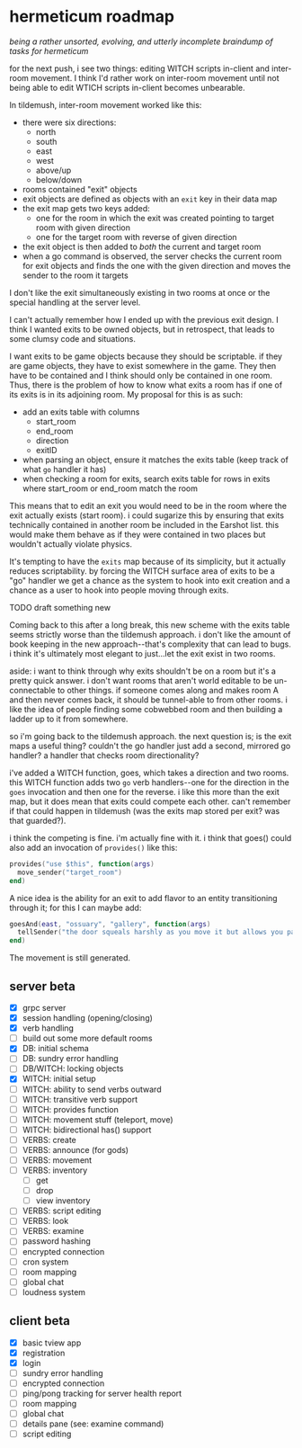 # hermeticum roadmap

_being a rather unsorted, evolving, and utterly incomplete braindump of tasks for hermeticum_

for the next push, i see two things: editing WITCH scripts in-client and inter-room movement. I think I'd rather work on inter-room movement until not being able to edit WTICH scripts in-client becomes unbearable.

In tildemush, inter-room movement worked like this:

- there were six directions:
  - north
  - south
  - east
  - west
  - above/up
  - below/down
- rooms contained "exit" objects
- exit objects are defined as objects with an `exit` key in their data map
- the exit map gets two keys added:
  - one for the room in which the exit was created pointing to target room with given direction
  - one for the target room with reverse of given direction
- the exit object is then added to _both_ the current and target room
- when a go command is observed, the server checks the current room for exit objects and finds the one with the given direction and moves the sender to the room it targets

I don't like the exit simultaneously existing in two rooms at once or the special handling at the server level.

I can't actually remember how I ended up with the previous exit design. I think I wanted exits to be owned objects, but in retrospect, that leads to some clumsy code and situations.

I want exits to be game objects because they should be scriptable. if they are game objects, they have to exist somewhere in the game. They then have to be contained and I think should only be contained in one room. Thus, there is the problem of how to know what exits a room has if one of its exits is in its adjoining room. My proposal for this is as such:

- add an exits table with columns
  - start_room
  - end_room
  - direction
  - exitID
- when parsing an object, ensure it matches the exits table (keep track of what `go` handler it has)
- when checking a room for exits, search exits table for rows in exits where start_room or end_room match the room

This means that to edit an exit you would need to be in the room where the exit actually exists (start room). i could sugarize this by ensuring that exits technically contained in another room be included in the Earshot list. this would make them behave as if they were contained in two places but wouldn't actually violate physics.

It's tempting to have the `exits` map because of its simplicity, but it actually reduces scriptability. by forcing the WITCH surface area of exits to be a "go" handler we get a chance as the system to hook into exit creation and a chance as a user to hook into people moving through exits.

TODO draft something new

Coming back to this after a long break, this new scheme with the exits table seems strictly worse than the tildemush approach. i don't like the amount of book keeping in the new approach--that's complexity that can lead to bugs. i think it's ultimately most elegant to just...let the exit exist in two rooms.

aside: i want to think through why exits shouldn't be on a room but it's a pretty quick answer. i don't want rooms that aren't world editable to be un-connectable to other things. if someone comes along and makes room A and then never comes back, it should be tunnel-able to from other rooms. i like the idea of people finding some cobwebbed room and then building a ladder up to it from somewhere.

so i'm going back to the tildemush approach. the next question is; is the exit maps a useful thing? couldn't the go handler just add a second, mirrored go handler? a handler that checks room directionality?

i've added a WITCH function, goes, which takes a direction and two rooms. this WITCH function adds two `go` verb handlers--one for the direction in the `goes` invocation and then one for the reverse. i like this more than the exit map, but it does mean that exits could compete each other. can't remember if that could happen in tildemush (was the exits map stored per exit? was that guarded?).

i think the competing is fine. i'm actually fine with it. i think that goes() could also add an invocation of `provides()` like this:

```lua
provides("use $this", function(args)
  move_sender("target_room")
end)
```

A nice idea is the ability for an exit to add flavor to an entity transitioning through it; for this I can maybe add:

```lua
goesAnd(east, "ossuary", "gallery", function(args)
  tellSender("the door squeals harshly as you move it but allows you passage")
end)
```

The movement is still generated.

## server beta

- [x] grpc server
- [x] session handling (opening/closing)
- [x] verb handling
- [ ] build out some more default rooms
- [x] DB: initial schema
- [ ] DB: sundry error handling
- [ ] DB/WITCH: locking objects
- [x] WITCH: initial setup
- [ ] WITCH: ability to send verbs outward
- [ ] WITCH: transitive verb support
- [ ] WITCH: provides function
- [ ] WITCH: movement stuff (teleport, move)
- [ ] WITCH: bidirectional has() support
- [ ] VERBS: create
- [ ] VERBS: announce (for gods)
- [ ] VERBS: movement
- [ ] VERBS: inventory
  - [ ] get
  - [ ] drop
  - [ ] view inventory
- [ ] VERBS: script editing
- [ ] VERBS: look
- [ ] VERBS: examine
- [ ] password hashing
- [ ] encrypted connection
- [ ] cron system
- [ ] room mapping
- [ ] global chat
- [ ] loudness system

## client beta

- [x] basic tview app
- [x] registration
- [x] login
- [ ] sundry error handling
- [ ] encrypted connection
- [ ] ping/pong tracking for server health report
- [ ] room mapping
- [ ] global chat
- [ ] details pane (see: examine command)
- [ ] script editing

